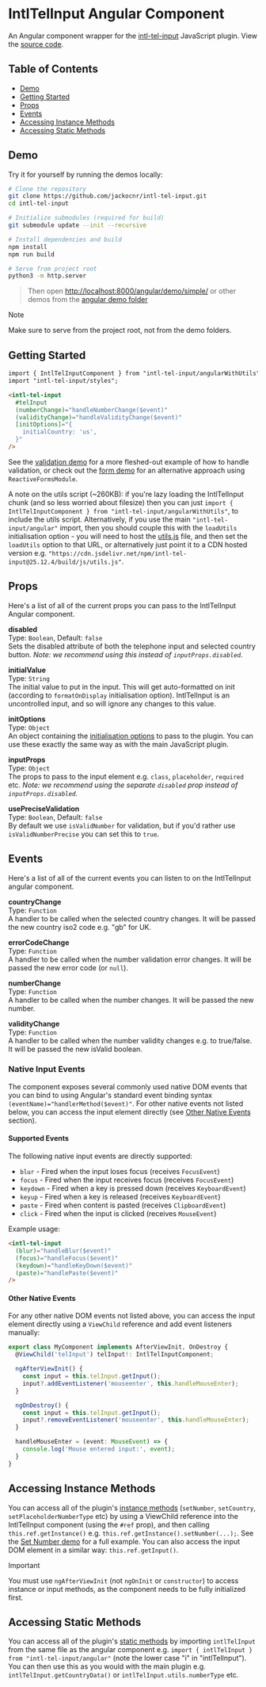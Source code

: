 # IntlTelInput Angular Component

An Angular component wrapper for the [intl-tel-input](https://github.com/jackocnr/intl-tel-input) JavaScript plugin. View the [source code](https://github.com/jackocnr/intl-tel-input/blob/master/angular/src/intl-tel-input/angular.ts).

## Table of Contents

- [Demo](#demo)
- [Getting Started](#getting-started)
- [Props](#props)
- [Events](#events)
- [Accessing Instance Methods](#accessing-instance-methods)
- [Accessing Static Methods](#accessing-static-methods)

## Demo

Try it for yourself by running the demos locally:

```bash
# Clone the repository
git clone https://github.com/jackocnr/intl-tel-input.git
cd intl-tel-input

# Initialize submodules (required for build)
git submodule update --init --recursive

# Install dependencies and build
npm install
npm run build

# Serve from project root
python3 -m http.server
```

> Then open [http://localhost:8000/angular/demo/simple/](http://localhost:8000/angular/demo/simple/) or other demos from the [angular demo folder](https://github.com/jackocnr/intl-tel-input/blob/master/angular/demo/)

> [!NOTE]
> Make sure to serve from the project root, not from the demo folders.

## Getting Started

```html
import { IntlTelInputComponent } from "intl-tel-input/angularWithUtils";
import "intl-tel-input/styles";

<intl-tel-input
  #telInput
  (numberChange)="handleNumberChange($event)"
  (validityChange)="handleValidityChange($event)"
  [initOptions]="{
    initialCountry: 'us',
  }"
/>
```

See the [validation demo](https://github.com/jackocnr/intl-tel-input/blob/master/angular/demo/validation/validation.component.ts) for a more fleshed-out example of how to handle validation, or check out the [form demo](https://github.com/jackocnr/intl-tel-input/blob/master/angular/demo/form/form.component.ts) for an alternative approach using `ReactiveFormsModule`.

A note on the utils script (~260KB): if you're lazy loading the IntlTelInput chunk (and so less worried about filesize) then you can just `import { IntlTelInputComponent } from "intl-tel-input/angularWithUtils"`, to include the utils script. Alternatively, if you use the main `"intl-tel-input/angular"` import, then you should couple this with the `loadUtils` initialisation option - you will need to host the [utils.js](https://github.com/jackocnr/intl-tel-input/blob/master/build/js/utils.js) file, and then set the `loadUtils` option to that URL, or alternatively just point it to a CDN hosted version e.g. `"https://cdn.jsdelivr.net/npm/intl-tel-input@25.12.4/build/js/utils.js"`.

## Props

Here's a list of all of the current props you can pass to the IntlTelInput Angular component.

**disabled**\
Type: `Boolean`, Default: `false`\
Sets the disabled attribute of both the telephone input and selected country button. _Note: we recommend using this instead of `inputProps.disabled`._

**initialValue**\
Type: `String`\
The initial value to put in the input. This will get auto-formatted on init (according to `formatOnDisplay` initialisation option). IntlTelInput is an uncontrolled input, and so will ignore any changes to this value.

**initOptions**\
Type: `Object`\
An object containing the [initialisation options](https://github.com/jackocnr/intl-tel-input?tab=readme-ov-file#initialisation-options) to pass to the plugin. You can use these exactly the same way as with the main JavaScript plugin.

**inputProps**\
Type: `Object`\
The props to pass to the input element e.g. `class`, `placeholder`, `required` etc. _Note: we recommend using the separate `disabled` prop instead of `inputProps.disabled`._

**usePreciseValidation**\
Type: `Boolean`, Default: `false`\
By default we use `isValidNumber` for validation, but if you'd rather use `isValidNumberPrecise` you can set this to `true`.

## Events

Here's a list of all of the current events you can listen to on the IntlTelInput angular component.

**countryChange**\
Type: `Function`\
A handler to be called when the selected country changes. It will be passed the new country iso2 code e.g. "gb" for UK.

**errorCodeChange**\
Type: `Function`\
A handler to be called when the number validation error changes. It will be passed the new error code (or `null`).

**numberChange**\
Type: `Function`\
A handler to be called when the number changes. It will be passed the new number.

**validityChange**\
Type: `Function`\
A handler to be called when the number validity changes e.g. to true/false. It will be passed the new isValid boolean.

### Native Input Events

The component exposes several commonly used native DOM events that you can bind to using Angular's standard event binding syntax `(eventName)="handlerMethod($event)"`. For other native events not listed below, you can access the input element directly (see [Other Native Events](#other-native-events) section).

#### Supported Events

The following native input events are directly supported:
- `blur` - Fired when the input loses focus (receives `FocusEvent`)
- `focus` - Fired when the input receives focus (receives `FocusEvent`)
- `keydown` - Fired when a key is pressed down (receives `KeyboardEvent`)
- `keyup` - Fired when a key is released (receives `KeyboardEvent`)
- `paste` - Fired when content is pasted (receives `ClipboardEvent`)
- `click` - Fired when the input is clicked (receives `MouseEvent`)

Example usage:
```html
<intl-tel-input
  (blur)="handleBlur($event)"
  (focus)="handleFocus($event)"
  (keydown)="handleKeyDown($event)"
  (paste)="handlePaste($event)"
/>
```

#### Other Native Events

For any other native DOM events not listed above, you can access the input element directly using a `ViewChild` reference and add event listeners manually:

```typescript
export class MyComponent implements AfterViewInit, OnDestroy {
  @ViewChild('telInput') telInput!: IntlTelInputComponent;

  ngAfterViewInit() {
    const input = this.telInput.getInput();
    input?.addEventListener('mouseenter', this.handleMouseEnter);
  }

  ngOnDestroy() {
    const input = this.telInput.getInput();
    input?.removeEventListener('mouseenter', this.handleMouseEnter);
  }

  handleMouseEnter = (event: MouseEvent) => {
    console.log('Mouse entered input:', event);
  }
}
```

## Accessing Instance Methods

You can access all of the plugin's [instance methods](https://github.com/jackocnr/intl-tel-input/blob/master/README.md#instance-methods) (`setNumber`, `setCountry`, `setPlaceholderNumberType` etc) by using a ViewChild reference into the IntlTelInput component (using the `#ref` prop), and then calling `this.ref.getInstance()` e.g. `this.ref.getInstance().setNumber(...);`. See the [Set Number demo](https://github.com/jackocnr/intl-tel-input/blob/master/angular/demo/set-number/set-number.component.ts) for a full example. You can also access the input DOM element in a similar way: `this.ref.getInput()`.

> [!IMPORTANT]
> You must use `ngAfterViewInit` (not `ngOnInit` or `constructor`) to access instance or input methods, as the component needs to be fully initialized first.

## Accessing Static Methods

You can access all of the plugin's [static methods](https://github.com/jackocnr/intl-tel-input/blob/master/README.md#static-methods) by importing `intlTelInput` from the same file as the angular component e.g. `import { intlTelInput } from "intl-tel-input/angular"` (note the lower case "i" in "intlTelInput"). You can then use this as you would with the main plugin e.g. `intlTelInput.getCountryData()` or `intlTelInput.utils.numberType` etc.

